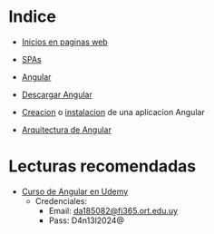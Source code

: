 # Indice

- [Inicios en paginas web](https://github.com/daniel18acevedo/DA2-Tecnologia/blob/angular/history-mpa.md)

- [SPAs](https://github.com/daniel18acevedo/DA2-Tecnologia/blob/angular/history-spa.md)

- [Angular](https://github.com/daniel18acevedo/DA2-Tecnologia/blob/angular/angular.md)

- [Descargar Angular](https://github.com/daniel18acevedo/DA2-Tecnologia/blob/angular/angular-setup.md)

- [Creacion](https://github.com/daniel18acevedo/DA2-Tecnologia/blob/angular-create-project/angular-new-project.md) o [instalacion](https://github.com/daniel18acevedo/DA2-Tecnologia/blob/angular-create-project/install-angular-app.md) de una aplicacion Angular

- [Arquitectura de Angular](https://github.com/daniel18acevedo/DA2-Tecnologia/blob/angular/angular-architecture.md)

# Lecturas recomendadas
- [Curso de Angular en Udemy](https://www.udemy.com/join/login-popup/?locale=es_ES&response_type=html&next=https%3A%2F%2Fwww.udemy.com%2F)
  - Credenciales:
      - Email: da185082@fi365.ort.edu.uy
      - Pass: D4n13l2024@
